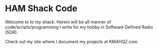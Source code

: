# HAM Shack Code
Welcome to to my shack. Herein will be all manner of code/scripts/programming I write for my hobby in Software Defined Radio (SDR).

Check out my site where I document my projects at KM4HQZ.com
